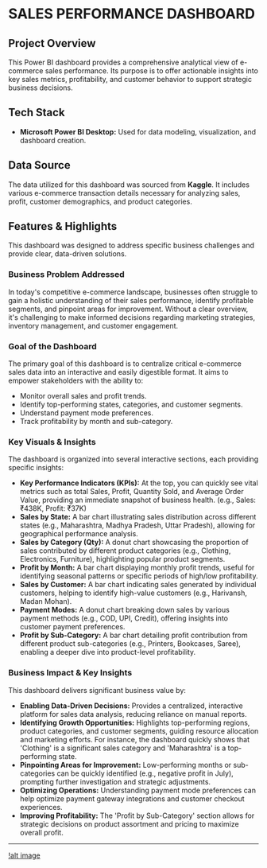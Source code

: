 # SALES PERFORMANCE DASHBOARD

## Project Overview

This Power BI dashboard provides a comprehensive analytical view of e-commerce sales performance. Its purpose is to offer actionable insights into key sales metrics, profitability, and customer behavior to support strategic business decisions.

## Tech Stack

* **Microsoft Power BI Desktop:** Used for data modeling, visualization, and dashboard creation.

## Data Source

The data utilized for this dashboard was sourced from **Kaggle**. It includes various e-commerce transaction details necessary for analyzing sales, profit, customer demographics, and product categories.

## Features & Highlights

This dashboard was designed to address specific business challenges and provide clear, data-driven solutions.

### Business Problem Addressed

In today's competitive e-commerce landscape, businesses often struggle to gain a holistic understanding of their sales performance, identify profitable segments, and pinpoint areas for improvement. Without a clear overview, it's challenging to make informed decisions regarding marketing strategies, inventory management, and customer engagement.

### Goal of the Dashboard

The primary goal of this dashboard is to centralize critical e-commerce sales data into an interactive and easily digestible format. It aims to empower stakeholders with the ability to:
* Monitor overall sales and profit trends.
* Identify top-performing states, categories, and customer segments.
* Understand payment mode preferences.
* Track profitability by month and sub-category.

### Key Visuals & Insights

The dashboard is organized into several interactive sections, each providing specific insights:

* **Key Performance Indicators (KPIs):** At the top, you can quickly see vital metrics such as total Sales, Profit, Quantity Sold, and Average Order Value, providing an immediate snapshot of business health. (e.g., Sales: ₹438K, Profit: ₹37K)
* **Sales by State:** A bar chart illustrating sales distribution across different states (e.g., Maharashtra, Madhya Pradesh, Uttar Pradesh), allowing for geographical performance analysis.
* **Sales by Category (Qty):** A donut chart showcasing the proportion of sales contributed by different product categories (e.g., Clothing, Electronics, Furniture), highlighting popular product segments.
* **Profit by Month:** A bar chart displaying monthly profit trends, useful for identifying seasonal patterns or specific periods of high/low profitability.
* **Sales by Customer:** A bar chart indicating sales generated by individual customers, helping to identify high-value customers (e.g., Harivansh, Madan Mohan).
* **Payment Modes:** A donut chart breaking down sales by various payment methods (e.g., COD, UPI, Credit), offering insights into customer payment preferences.
* **Profit by Sub-Category:** A bar chart detailing profit contribution from different product sub-categories (e.g., Printers, Bookcases, Saree), enabling a deeper dive into product-level profitability.

### Business Impact & Key Insights

This dashboard delivers significant business value by:

* **Enabling Data-Driven Decisions:** Provides a centralized, interactive platform for sales data analysis, reducing reliance on manual reports.
* **Identifying Growth Opportunities:** Highlights top-performing regions, product categories, and customer segments, guiding resource allocation and marketing efforts. For instance, the dashboard quickly shows that 'Clothing' is a significant sales category and 'Maharashtra' is a top-performing state.
* **Pinpointing Areas for Improvement:** Low-performing months or sub-categories can be quickly identified (e.g., negative profit in July), prompting further investigation and strategic adjustments.
* **Optimizing Operations:** Understanding payment mode preferences can help optimize payment gateway integrations and customer checkout experiences.
* **Improving Profitability:** The 'Profit by Sub-Category' section allows for strategic decisions on product assortment and pricing to maximize overall profit.
***
[!alt image](https://github.com/ms-vishwas/Sales-Performance-Dashboard/blob/main/Datasets/Dashboard.png)

